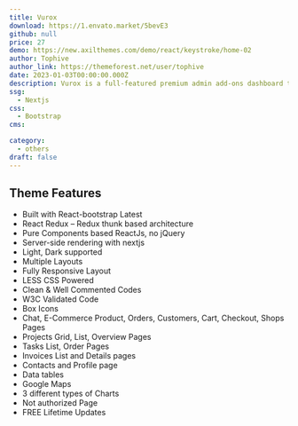 ```yaml
---
title: Vurox
download: https://1.envato.market/5bevE3
github: null
price: 27
demo: https://new.axilthemes.com/demo/react/keystroke/home-02
author: Tophive
author_link: https://themeforest.net/user/tophive
date: 2023-01-03T00:00:00.000Z
description: Vurox is a full-featured premium admin add-ons dashboard template built on top of NextJS a React framework with Redux thunk and multi-language support with developers-friendly coding.
ssg:
  - Nextjs
css:
  - Bootstrap
cms:

category:
  - others
draft: false
---
```

## Theme Features

- Built with React-bootstrap Latest
- React Redux – Redux thunk based architecture
- Pure Components based ReactJs, no jQuery
- Server-side rendering with nextjs
- Light, Dark supported
- Multiple Layouts
- Fully Responsive Layout
- LESS CSS Powered
- Clean & Well Commented Codes
- W3C Validated Code
- Box Icons
- Chat, E-Commerce Product, Orders, Customers, Cart, Checkout, Shops Pages
- Projects Grid, List, Overview Pages
- Tasks List, Order Pages
- Invoices List and Details pages
- Contacts and Profile page
- Data tables
- Google Maps
- 3 different types of Charts
- Not authorized Page
- FREE Lifetime Updates
